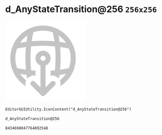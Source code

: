 # d_AnyStateTransition@256 `256x256`
<img src="/img/d_AnyStateTransition@256.png" width=256 height=256>

``` CSharp
EditorGUIUtility.IconContent("d_AnyStateTransition@256")
```
```
d_AnyStateTransition@256
```
```
8434698047764892548
```
